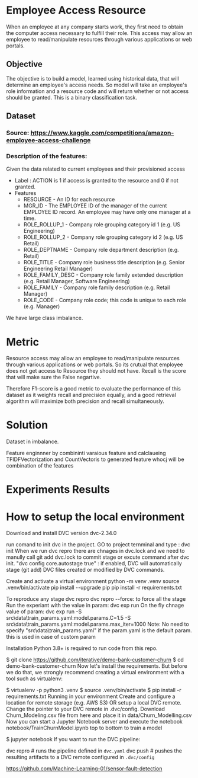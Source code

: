 # Employee Access Resource #

When an employee at any company starts work, they first need to obtain the computer access necessary to fulfill their role. This access may allow an employee to read/manipulate resources through various applications or web portals.  

## Objective ##

The objective is to build a model, learned using historical data, that will determine an employee's access needs. So model will take an employee's role information and a resource code and will return whether or not access should be granted. This is a binary classification task.

## Dataset ##

### Source: https://www.kaggle.com/competitions/amazon-employee-access-challenge

### Description of the features: ###
Given the data related to current employees and their provisioned access

* Label : ACTION is 1 if access is granted to the resource and 0 if not granted.
* Features
    - RESOURCE - An ID for each resource
    - MGR_ID - The EMPLOYEE ID of the manager of the current EMPLOYEE ID record. An employee may have only one manager at a time.
    - ROLE_ROLLUP_1 - Company role grouping category id 1 (e.g. US Engineering)
    - ROLE_ROLLUP_2 - Company role grouping category id 2 (e.g. US Retail)
    - ROLE_DEPTNAME - Company role department description (e.g. Retail)
    - ROLE_TITLE - Company role business title description (e.g. Senior Engineering Retail Manager)
    - ROLE_FAMILY_DESC - Company role family extended description (e.g. Retail Manager, Software Engineering)
    - ROLE_FAMILY - Company role family description (e.g. Retail Manager)
    - ROLE_CODE - Company role code; this code is unique to each role (e.g. Manager)

We have large class imbalance.

# Metric #

Resource access may allow an employee to read/manipulate resources through various applications or web portals. So its crutual that employee does not get  access to Resource they should not have. 
Recall is the score that will make sure the False negartive.

Therefore F1-score is a good metric to evaluate the performance of this dataset as it weights recall and precision equally, and a good retrieval algorithm will maximize both precision and recall simultaneously.



# Solution # 


Dataset in imbalance. 
 
Feature enginnner by combininti varaious feature and calclaueing TFIDFVectorization and CountVectoris to generated feature whocj will be combination of the features


# Experiments Results #


# How to setup the local environment #

Download and install DVC version dvc-2.34.0

run comand 
to init dvc in the project. GO to project ternminal and type : dvc init
When we run dvc repro there are chnages in dvc.lock and we need to manully call git add dvc.lock to commit stage
or excute command after dvc init. 
"dvc config core.autostage true" :  if enabled, DVC will automatically stage (git add) DVC files created or modified by DVC commands. 


Сreate and activate a virtual environment
    python -m venv .venv
    source .venv/bin/activate
    pip install --upgrade pip
    pip install -r requirements.txt


To reproduce any stage
dvc repro
dvc repro --force: to force all the stage
Run the experiant with the value in param: dvc exp run
On the fly chnage value of param: dvc exp run -S src\data\train_params.yaml:model.params.C=1.5  -S  src\data\train_params.yaml:model.params.max_iter=1000
Note: No need to specify "src\data\train_params.yaml" if the param.yaml is the default param. this is used in case of custom param 



Installation
Python 3.8+ is required to run code from this repo.

$ git clone https://github.com/iterative/demo-bank-customer-churn
$ cd demo-bank-customer-churn
Now let's install the requirements. But before we do that, we strongly recommend creating a virtual environment with a tool such as virtualenv:

$ virtualenv -p python3 .venv
$ source .venv/bin/activate
$ pip install -r requirements.txt
Running in your environment
Create and configure a location for remote storage (e.g. AWS S3) OR setup a local DVC remote. Change the pointer to your DVC remote in .dvc/config.
Download Churn_Modeling.csv file from here and place it in data/Churn_Modelling.csv
Now you can start a Jupyter Notebook server and execute the notebook notebook/TrainChurnModel.ipynb top to bottom to train a model

$ jupyter notebook
If you want to run the DVC pipeline:

dvc repro # runs the pipeline defined in `dvc.yaml`
dvc push # pushes the resulting artifacts to a DVC remote configured in `.dvc/config`


https://github.com/Machine-Learning-01/sensor-fault-detection
